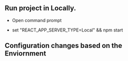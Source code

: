## Run project in Locally.

- Open command prompt

- set "REACT_APP_SERVER_TYPE=Local" && npm start

## Configuration changes based on the Enviornment
